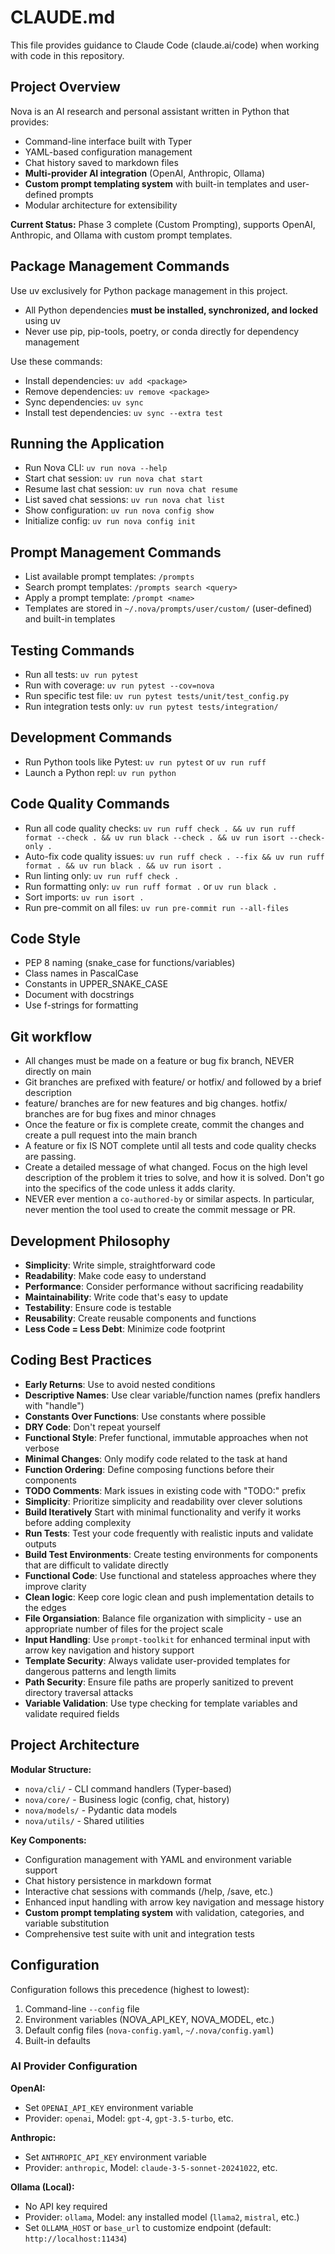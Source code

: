 # CLAUDE.md

This file provides guidance to Claude Code (claude.ai/code) when working with code in this repository.

## Project Overview

Nova is an AI research and personal assistant written in Python that provides:

- Command-line interface built with Typer
- YAML-based configuration management
- Chat history saved to markdown files
- **Multi-provider AI integration** (OpenAI, Anthropic, Ollama)
- **Custom prompt templating system** with built-in templates and user-defined prompts
- Modular architecture for extensibility

**Current Status:** Phase 3 complete (Custom Prompting), supports OpenAI, Anthropic, and Ollama with custom prompt templates.

## Package Management Commands

Use uv exclusively for Python package management in this project.

- All Python dependencies **must be installed, synchronized, and locked** using uv
- Never use pip, pip-tools, poetry, or conda directly for dependency management

Use these commands:

- Install dependencies: `uv add <package>`
- Remove dependencies: `uv remove <package>`
- Sync dependencies: `uv sync`
- Install test dependencies: `uv sync --extra test`

## Running the Application

- Run Nova CLI: `uv run nova --help`
- Start chat session: `uv run nova chat start`
- Resume last chat session: `uv run nova chat resume`
- List saved chat sessions: `uv run nova chat list`
- Show configuration: `uv run nova config show`
- Initialize config: `uv run nova config init`

## Prompt Management Commands

- List available prompt templates: `/prompts`
- Search prompt templates: `/prompts search <query>`
- Apply a prompt template: `/prompt <name>`
- Templates are stored in `~/.nova/prompts/user/custom/` (user-defined) and built-in templates

## Testing Commands

- Run all tests: `uv run pytest`
- Run with coverage: `uv run pytest --cov=nova`
- Run specific test file: `uv run pytest tests/unit/test_config.py`
- Run integration tests only: `uv run pytest tests/integration/`

## Development Commands

- Run Python tools like Pytest: `uv run pytest` or `uv run ruff`
- Launch a Python repl: `uv run python`

## Code Quality Commands

- Run all code quality checks: `uv run ruff check . && uv run ruff format --check . && uv run black --check . && uv run isort --check-only .`
- Auto-fix code quality issues: `uv run ruff check . --fix && uv run ruff format . && uv run black . && uv run isort .`
- Run linting only: `uv run ruff check .`
- Run formatting only: `uv run ruff format .` or `uv run black .`
- Sort imports: `uv run isort .`
- Run pre-commit on all files: `uv run pre-commit run --all-files`

## Code Style

- PEP 8 naming (snake_case for functions/variables)
- Class names in PascalCase
- Constants in UPPER_SNAKE_CASE
- Document with docstrings
- Use f-strings for formatting

## Git workflow

- All changes must be made on a feature or bug fix branch, NEVER directly on main
- Git branches are prefixed with feature/ or hotfix/ and followed by a brief description
- feature/ branches are for new features and big changes. hotfix/ branches are for bug fixes and minor chnages
- Once the feature or fix is complete create, commit the changes and create a pull request into the main branch
- A feature or fix IS NOT complete until all tests and code quality checks are passing.
- Create a detailed message of what changed. Focus on the high level description of
  the problem it tries to solve, and how it is solved. Don't go into the specifics of the
  code unless it adds clarity.
- NEVER ever mention a `co-authored-by` or similar aspects. In particular, never
  mention the tool used to create the commit message or PR.

## Development Philosophy

- **Simplicity**: Write simple, straightforward code
- **Readability**: Make code easy to understand
- **Performance**: Consider performance without sacrificing readability
- **Maintainability**: Write code that's easy to update
- **Testability**: Ensure code is testable
- **Reusability**: Create reusable components and functions
- **Less Code = Less Debt**: Minimize code footprint

## Coding Best Practices

- **Early Returns**: Use to avoid nested conditions
- **Descriptive Names**: Use clear variable/function names (prefix handlers with "handle")
- **Constants Over Functions**: Use constants where possible
- **DRY Code**: Don't repeat yourself
- **Functional Style**: Prefer functional, immutable approaches when not verbose
- **Minimal Changes**: Only modify code related to the task at hand
- **Function Ordering**: Define composing functions before their components
- **TODO Comments**: Mark issues in existing code with "TODO:" prefix
- **Simplicity**: Prioritize simplicity and readability over clever solutions
- **Build Iteratively** Start with minimal functionality and verify it works before adding complexity
- **Run Tests**: Test your code frequently with realistic inputs and validate outputs
- **Build Test Environments**: Create testing environments for components that are difficult to validate directly
- **Functional Code**: Use functional and stateless approaches where they improve clarity
- **Clean logic**: Keep core logic clean and push implementation details to the edges
- **File Organsiation**: Balance file organization with simplicity - use an appropriate number of files for the project scale
- **Input Handling**: Use `prompt-toolkit` for enhanced terminal input with arrow key navigation and history support
- **Template Security**: Always validate user-provided templates for dangerous patterns and length limits
- **Path Security**: Ensure file paths are properly sanitized to prevent directory traversal attacks
- **Variable Validation**: Use type checking for template variables and validate required fields

## Project Architecture

**Modular Structure:**
- `nova/cli/` - CLI command handlers (Typer-based)
- `nova/core/` - Business logic (config, chat, history)
- `nova/models/` - Pydantic data models
- `nova/utils/` - Shared utilities

**Key Components:**
- Configuration management with YAML and environment variable support
- Chat history persistence in markdown format
- Interactive chat sessions with commands (/help, /save, etc.)
- Enhanced input handling with arrow key navigation and message history
- **Custom prompt templating system** with validation, categories, and variable substitution
- Comprehensive test suite with unit and integration tests

## Configuration

Configuration follows this precedence (highest to lowest):
1. Command-line `--config` file
2. Environment variables (NOVA_API_KEY, NOVA_MODEL, etc.)
3. Default config files (`nova-config.yaml`, `~/.nova/config.yaml`)
4. Built-in defaults

### AI Provider Configuration

**OpenAI:**
- Set `OPENAI_API_KEY` environment variable
- Provider: `openai`, Model: `gpt-4`, `gpt-3.5-turbo`, etc.

**Anthropic:**
- Set `ANTHROPIC_API_KEY` environment variable
- Provider: `anthropic`, Model: `claude-3-5-sonnet-20241022`, etc.

**Ollama (Local):**
- No API key required
- Provider: `ollama`, Model: any installed model (`llama2`, `mistral`, etc.)
- Set `OLLAMA_HOST` or `base_url` to customize endpoint (default: `http://localhost:11434`)
